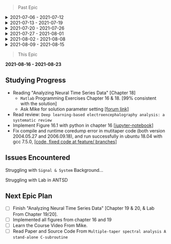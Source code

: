 > Past Epic
<details>
  <summary>2021-07-06 - 2021-07-12</summary>

  ## Studying Progress
  * Reading "Analyzing Neural Time Series Data"[Chapter 1 - Chapter 4]

      * Notes (part, [Chapter3-link](./notes/chapter3.pdf)）
      * `Matlab` Programming Exercises 4.7 

  * Studying C# With Microsoft
      
      * [Take your first steps with C#](https://docs.microsoft.com/en-us/learn/paths/csharp-first-steps/)
      * [Work with data in C#](https://docs.microsoft.com/en-us/learn/paths/csharp-data/)


  ## Issues Encountered
  - [] What does the phase `foward model` means ?

    * introduced in future chapter.

  - [x] Are ERP activities specific to one frequency band ?
  - [x] What does the sentence `Exploratory analyses might lack the sensitivity to detect subtle features of the results` means ?
  - [x] What does the phase `sweat potential` means ?

  ## Next Plan

  - [x] Read "Analyzing Neural Time Series Data"[Chapter 5 - Chapter 7]
  - [x] Finish C# Studying Resources in Microsoft learning website.
        
</details>

<details>
  <summary>2021-07-13 - 2021-07-19</summary>

  ## Studying Progress
  * Reading "Analyzing Neural Time Series Data"[Chapter 5 - Chapter 7]

      * Notes (part, [Chapter5-link](./notes/chapter5.pdf), [Chapter7-link](./notes/chapter7.pdf)）

  * Studying C# With Microsoft
      
      * [Build .NET applications with C#](https://docs.microsoft.com/en-us/learn/paths/build-dotnet-applications-csharp/)
      * [Add logic to your applications with C#](https://docs.microsoft.com/en-us/learn/paths/csharp-logic/)


  ## Issues Encountered
  - [x] What does the word `taper` means ?

  ## Next Epic Plan

  - [x] Read "Analyzing Neural Time Series Data"[Chapter 8 - Chapter 10].
  - [x] Follow Microsoft resource and build a mobile app.
  - [ ] Try to read one thesis from lab and log questions. `In Progress`

</details>

<details>
  <summary>2021-07-20 - 2021-07-26</summary>

  ## Studying Progress
  * Reading "Analyzing Neural Time Series Data"[Chapter 8 - Chapter 10]

      * Notes (part, [Chapter8-link](./notes/chapter8.pdf), [Chapter9-link](./notes/chapter9.pdf)）
      * `Matlab` Programming Exercises Chapter 9 & 10

  * Studying C# With Microsoft
      
      * [Build mobile apps with Xamarin.Forms](https://docs.microsoft.com/en-us/learn/paths/build-mobile-apps-with-xamarin-forms/)


  ## Issues Encountered
  *None*

  ## Next Epic Plan

  - [x] Read "Analyzing Neural Time Series Data" [Chapter 11 - Chapter 13]. 
  - [x] Try To Implement Basic `topoplot` Function From EEGLAB In C#.
</details>

<details>
  <summary>2021-07-27 - 2021-08-01</summary>

  ## Studying Progress
  * Reading "Analyzing Neural Time Series Data"[Chapter 11 - Chapter 12]

      * Notes (part, [Chapter12-link](./notes/chapter12.pdf)）
      * `Matlab` Programming Exercises Chapter 11 & 12

  * Try to Implemented topoplot in C#
  
      <img href="topoplot_csharp_sample" src="images/topoplot_csharp_sample.png" style="width:70%; "></img>
      * 2D interpolation method from alglib library
      * values are scaled into 0 to 1, and are sent into jet color convertor to generate the value-related color(from blue to red). 
      
  ## Issues Encountered
  Struggling with `Signal & System` Background...

  ## Next Epic Plan
  * Focus on quality, not quantity.
  - [x] Finish "Analyzing Neural Time Series Data" [Chapter 13]. 
    - [x] Understand Signal Processing Knowledge Behind.
  - [x] Read "Analyzing Neural Time Series Data" [Chapter 14].
  - [ ] Read EEG-related Open Source Code.

</details>

<details>
  <summary>2021-08-02 - 2021-08-08</summary>

  ## Studying Progress
  
  * Reading "Analyzing Neural Time Series Data" [Chapter 13 - Chapter 14]

      * Notes (part, [Chapter13-link](./notes/chapter13.pdf)）
      * `Matlab` Programming Exercises Chapter 13

  * Be Familiar With BIDS
    
      * [BIDS Tutorial Series: Introductory Walkthrough](https://reproducibility.stanford.edu/bids-tutorial-series-part-1a/)
      * [BIDS Tutorial Series: Automate the Introductory Walkthrough](https://reproducibility.stanford.edu/bids-tutorial-series-part-1b/)
        
    * Getting Start Lab Streaming Layer [[link]](https://github.com/sccn/liblsl)

  ## Issues Encountered
  Struggling with `Signal & System` Background...

  ## Next Epic Plan
  - [x] Finish "Analyzing Neural Time Series Data" [Chapter 15 & 16]. 
  - [x] Revise Chapter 13 & 14.
  - [x] Read "Analyzing Neural Time Series Data" [Chapter 14].
  - [ ] Read EEG-related Open Source Code.

</details>

<details>
  <summary>2021-08-09 - 2021-08-15</summary>

  ## Studying Progress
  * Revise "Analyzing Neural Time Series Data" [Chapter 13 & 14].
    * `Matlab` Programming Exercises Chapter 14.
  * Reading "Analyzing Neural Time Series Data" [Chapter 15 - Chapter 18]
    * Finish Chapter 15-17, Chapter 18 is in progress.
    * `Matlab` Programming Exercises Chapter 15. [99% consistent with the solution]
  * Continue Be Familiar With Lab Streaming Layer [[link]](https://github.com/sccn/liblsl)

  ## Issues Encountered
  Struggling with `Signal & System` Background...

  Struggling with Lab in ANTSD

  ## Next Epic Plan
  - [x] Finish "Analyzing Neural Time Series Data" [Chapter 18 & Lab From Chapter 16/18]. 
  - [ ] Learn the Course Video From Mike.
  - [x] Read Paper `Deep learning-based electroencephalography analysis: a systematic review`

</details>

> This Epic
  
  **2021-08-16 - 2021-08-23**
  ## Studying Progress
  * Reading "Analyzing Neural Time Series Data" [Chapter 18]
    * `Matlab` Programming Exercises Chapter 16 & 18. [99% consistent with the solution]
    * Ask Mike for solution parameter setting [[forum link]](https://discuss.sincxpress.com/t/reproducing-exercises-for-analyzing-neural-time-series-data/272/23)
  * Read review: `Deep learning-based electroencephalography analysis: a systematic review`
  * Implement Figure 16.1 with python in chapter 16 [[jupyter-notebook]](./FigureImplementation/python/chapter16.ipynb)
  * Fix compile and runtime coredump error in mutitaper code (both version 2004.05.27 and 2006.09.18), and run successfully in ubuntu 18.04 with gcc 7.5.0, [[code, fixed code at feature/ branches]](https://github.com/byebaibai/MTM)

  ## Issues Encountered
  Struggling with `Signal & System` Background...

  Struggling with Lab in ANTSD

  ## Next Epic Plan
  - [ ] Finish "Analyzing Neural Time Series Data" [Chapter 19 & 20, & Lab From Chapter 19/20]. 
  - [ ] Implemented all figures from chapter 16 and 19
  - [ ] Learn the Course Video From Mike.
  - [ ] Read Paper and Source Code From `Multiple-taper spectral analysis A stand-alone C-subroutine`